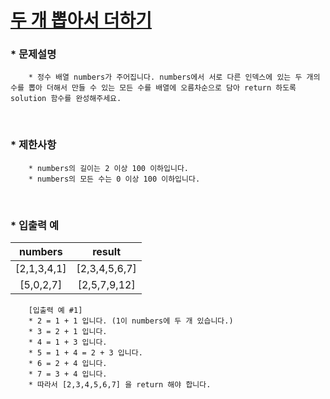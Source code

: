
# [두 개 뽑아서 더하기](https://programmers.co.kr/learn/courses/30/lessons/68644) #



### * 문제설명 ###  
        * 정수 배열 numbers가 주어집니다. numbers에서 서로 다른 인덱스에 있는 두 개의 수를 뽑아 더해서 만들 수 있는 모든 수를 배열에 오름차순으로 담아 return 하도록 solution 함수를 완성해주세요.  
</br>

### * 제한사항 ###
        * numbers의 길이는 2 이상 100 이하입니다.   
        * numbers의 모든 수는 0 이상 100 이하입니다.  
</br>

### * 입출력 예 ###  

numbers | result 
:------:|:------:
[2,1,3,4,1] | [2,3,4,5,6,7]
[5,0,2,7] | [2,5,7,9,12]

        [입출력 예 #1]  
        * 2 = 1 + 1 입니다. (1이 numbers에 두 개 있습니다.)
        * 3 = 2 + 1 입니다.
        * 4 = 1 + 3 입니다.
        * 5 = 1 + 4 = 2 + 3 입니다.
        * 6 = 2 + 4 입니다.
        * 7 = 3 + 4 입니다.
        * 따라서 [2,3,4,5,6,7] 을 return 해야 합니다.
